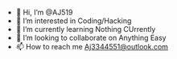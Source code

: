 - 👋 Hi, I’m @AJ519
- 👀 I’m interested in Coding/Hacking 
- 🌱 I’m currently learning Nothing CUrrently
- 💞️ I’m looking to collaborate on Anything Easy
- 📫 How to reach me Aj3344551@outlook.com

<!---
AJ519/AJ519 is a ✨ special ✨ repository because its `README.md` (this file) appears on your GitHub profile.
You can click the Preview link to take a look at your changes.
--->
